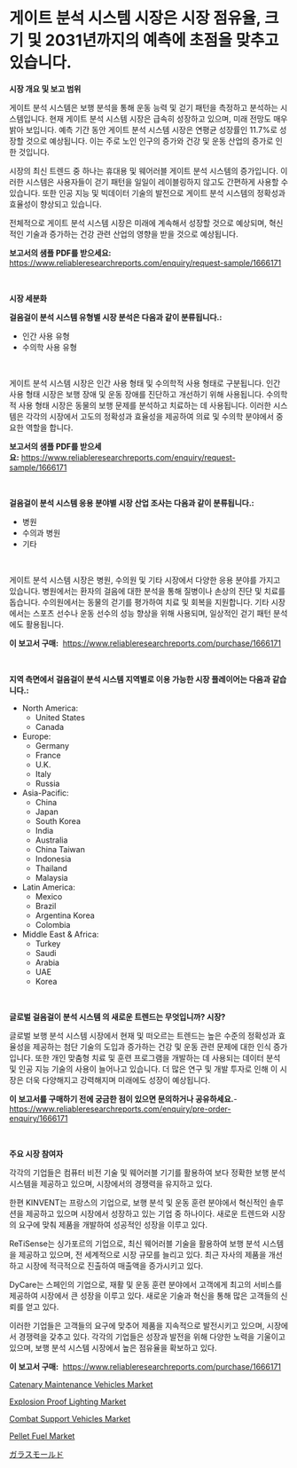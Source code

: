 <p><h1>게이트 분석 시스템 시장은 시장 점유율, 크기 및 2031년까지의 예측에 초점을 맞추고 있습니다.</h1></p><p><strong>시장 개요 및 보고 범위</strong></p>
<p><p>게이트 분석 시스템은 보행 분석을 통해 운동 능력 및 걷기 패턴을 측정하고 분석하는 시스템입니다. 현재 게이트 분석 시스템 시장은 급속히 성장하고 있으며, 미래 전망도 매우 밝아 보입니다. 예측 기간 동안 게이트 분석 시스템 시장은 연평균 성장률인 11.7%로 성장할 것으로 예상됩니다. 이는 주로 노인 인구의 증가와 건강 및 운동 산업의 증가로 인한 것입니다.</p><p>시장의 최신 트렌드 중 하나는 휴대용 및 웨어러블 게이트 분석 시스템의 증가입니다. 이러한 시스템은 사용자들이 걷기 패턴을 일일이 레이블링하지 않고도 간편하게 사용할 수 있습니다. 또한 인공 지능 및 빅데이터 기술의 발전으로 게이트 분석 시스템의 정확성과 효율성이 향상되고 있습니다.</p><p>전체적으로 게이트 분석 시스템 시장은 미래에 계속해서 성장할 것으로 예상되며, 혁신적인 기술과 증가하는 건강 관련 산업의 영향을 받을 것으로 예상됩니다.</p></p>
<p><strong>보고서의 샘플 PDF를 받으세요:</strong> <a href="https://www.reliableresearchreports.com/enquiry/request-sample/1666171">https://www.reliableresearchreports.com/enquiry/request-sample/1666171</a></p>
<p>&nbsp;</p>
<p><strong>시장 세분화</strong></p>
<p><strong>걸음걸이 분석 시스템 유형별 시장 분석은 다음과 같이 분류됩니다.:</strong></p>
<p><ul><li>인간 사용 유형</li><li>수의학 사용 유형</li></ul></p>
<p>&nbsp;</p>
<p><p>게이트 분석 시스템 시장은 인간 사용 형태 및 수의학적 사용 형태로 구분됩니다. 인간 사용 형태 시장은 보행 장애 및 운동 장애를 진단하고 개선하기 위해 사용됩니다. 수의학적 사용 형태 시장은 동물의 보행 문제를 분석하고 치료하는 데 사용됩니다. 이러한 시스템은 각각의 시장에서 고도의 정확성과 효율성을 제공하여 의료 및 수의학 분야에서 중요한 역할을 합니다.</p></p>
<p><strong>보고서의 샘플 PDF를 받으세요:</strong>&nbsp;<a href="https://www.reliableresearchreports.com/enquiry/request-sample/1666171">https://www.reliableresearchreports.com/enquiry/request-sample/1666171</a></p>
<p>&nbsp;</p>
<p><strong> 걸음걸이 분석 시스템 응용 분야별 시장 산업 조사는 다음과 같이 분류됩니다.:</strong></p>
<p><ul><li>병원</li><li>수의과 병원</li><li>기타</li></ul></p>
<p>&nbsp;</p>
<p><p>게이트 분석 시스템 시장은 병원, 수의원 및 기타 시장에서 다양한 응용 분야를 가지고 있습니다. 병원에서는 환자의 걸음에 대한 분석을 통해 질병이나 손상의 진단 및 치료를 돕습니다. 수의원에서는 동물의 걷기를 평가하여 치료 및 회복을 지원합니다. 기타 시장에서는 스포츠 선수나 운동 선수의 성능 향상을 위해 사용되며, 일상적인 걷기 패턴 분석에도 활용됩니다.</p></p>
<p><strong>이 보고서 구매:</strong>&nbsp; <a href="https://www.reliableresearchreports.com/purchase/1666171">https://www.reliableresearchreports.com/purchase/1666171</a></p>
<p>&nbsp;</p>
<p><strong>지역 측면에서 걸음걸이 분석 시스템 지역별로 이용 가능한 시장 플레이어는 다음과 같습니다.:</strong></p>
<p><ul>
    <li>
        North America:
        <ul>
            <li>United States</li>
            <li>Canada</li>
        </ul>
    </li>
    <li>
        Europe:
        <ul>
            <li>Germany</li>
            <li>France</li>
            <li>U.K.</li>
            <li>Italy</li>
            <li>Russia</li>
        </ul>
    </li>
    <li>
        Asia-Pacific:
        <ul>
            <li>China</li>
            <li>Japan</li>
            <li>South Korea</li>
            <li>India</li>
            <li>Australia</li>
            <li>China Taiwan</li>
            <li>Indonesia</li>
            <li>Thailand</li>
            <li>Malaysia</li>
        </ul>
    </li>
    <li>
        Latin America:
        <ul>
            <li>Mexico</li>
            <li>Brazil</li>
            <li>Argentina Korea</li>
            <li>Colombia</li>
        </ul>
    </li>
    <li>
        Middle East & Africa:
        <ul>
            <li>Turkey</li>
            <li>Saudi</li>
            <li>Arabia</li>
            <li>UAE</li>
            <li>Korea</li>
        </ul>
    </li>
    </ul></p>
<p>&nbsp;</p>
<p><strong>글로벌 걸음걸이 분석 시스템 의 새로운 트렌드는 무엇입니까? 시장?</strong></p>
<p><p>글로벌 보행 분석 시스템 시장에서 현재 및 떠오르는 트렌드는 높은 수준의 정확성과 효율성을 제공하는 첨단 기술의 도입과 증가하는 건강 및 운동 관련 문제에 대한 인식 증가입니다. 또한 개인 맞춤형 치료 및 훈련 프로그램을 개발하는 데 사용되는 데이터 분석 및 인공 지능 기술의 사용이 늘어나고 있습니다. 더 많은 연구 및 개발 투자로 인해 이 시장은 더욱 다양해지고 강력해지며 미래에도 성장이 예상됩니다.</p></p>
<p><strong>이 보고서를 구매하기 전에 궁금한 점이 있으면 문의하거나 공유하세요.</strong>- <a href="https://www.reliableresearchreports.com/enquiry/pre-order-enquiry/1666171">https://www.reliableresearchreports.com/enquiry/pre-order-enquiry/1666171</a></p>
<p>&nbsp;</p>
<p><strong>주요 시장 참여자</strong></p>
<p><p>각각의 기업들은 컴퓨터 비전 기술 및 웨어러블 기기를 활용하여 보다 정확한 보행 분석 시스템을 제공하고 있으며, 시장에서의 경쟁력을 유지하고 있다.</p><p>한편 KINVENT는 프랑스의 기업으로, 보행 분석 및 운동 훈련 분야에서 혁신적인 솔루션을 제공하고 있으며 시장에서 성장하고 있는 기업 중 하나이다. 새로운 트렌드와 시장의 요구에 맞춰 제품을 개발하여 성공적인 성장을 이루고 있다.</p><p>ReTiSense는 싱가포르의 기업으로, 최신 웨어러블 기술을 활용하여 보행 분석 시스템을 제공하고 있으며, 전 세계적으로 시장 규모를 늘리고 있다. 최근 자사의 제품을 개선하고 시장에 적극적으로 진출하여 매출액을 증가시키고 있다.</p><p>DyCare는 스페인의 기업으로, 재활 및 운동 훈련 분야에서 고객에게 최고의 서비스를 제공하여 시장에서 큰 성장을 이루고 있다. 새로운 기술과 혁신을 통해 많은 고객들의 신뢰를 얻고 있다.</p><p>이러한 기업들은 고객들의 요구에 맞추어 제품을 지속적으로 발전시키고 있으며, 시장에서 경쟁력을 갖추고 있다. 각각의 기업들은 성장과 발전을 위해 다양한 노력을 기울이고 있으며, 보행 분석 시스템 시장에서 높은 점유율을 확보하고 있다.</p></p>
<p><strong>이 보고서 구매:</strong>&nbsp;&nbsp;<a href="https://www.reliableresearchreports.com/purchase/1666171">https://www.reliableresearchreports.com/purchase/1666171</a></p>
<p><p><a href="https://issuu.com/reportprime-2/docs/catenary-maintenance-vehicles-market-size-2030.ppt">Catenary Maintenance Vehicles Market</a></p><p><a href="https://github.com/sonuprakash1/Market-Research-Report-List-2/blob/main/explosion-proof-lighting-market.md">Explosion Proof Lighting Market</a></p><p><a href="https://issuu.com/reportprime-2/docs/combat-support-vehicles-market-size-2030.pptx">Combat Support Vehicles Market</a></p><p><a href="https://florentine-yuzu-f42.notion.site/Pellet-Fuel-Market-Furnish-Information-about-Market-Size-Market-Share-Market-Dynamics-and-Project-7754252716024f9e8579446c7394321e">Pellet Fuel Market</a></p><p><a href="https://github.com/adcxff01450218/Market-Research-Report-List-1/blob/main/257441016287.md">ガラスモールド</a></p></p>
